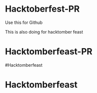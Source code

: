 # Hacktoberfest-PR
Use this for Github

This is also doing for hacktomber feast 

# Hacktomberfeast-PR

#Hacktomberfeast
# Hacktomberfeast
